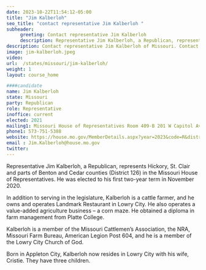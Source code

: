 ```yaml
---
date: 2023-10-22T11:54:12-05:00
title: "Jim Kalberloh"
seo_title: "contact representative Jim Kalberloh "
subheader:
     greeting: Contact representative Jim Kalberloh
     description: Representative Jim Kalberloh, a Republican, represents Hickory, St. Clair and parts of Benton and Cedar counties (District 126) in the Missouri House of Representatives. He was elected to his first two-year term in November 2020.
description: Contact representative Jim Kalberloh of Missouri. Contact information for Jim Kalberloh includes email address, phone number, and mailing address.
image: jim-kalberloh.jpeg
video:
url:  /states/missouri/jim-kalberloh/
weight: 1
layout: course_home

####candidate
name: Jim Kalberloh
state: Missouri
party: Republican
role: Representative
inoffice: current
elected: 2021
mailing1: Missouri House of Representatives Room 409-B 201 W Capitol Ave Jefferson City, MO 65101
phone1: 573-751-5388
website: https://house.mo.gov/MemberDetails.aspx?year=2023&code=R&district=126/
email : Jim.Kalberloh@house.mo.gov
twitter:
---
```


Representative Jim Kalberloh, a Republican, represents Hickory, St. Clair and parts of Benton and Cedar counties (District 126) in the Missouri House of Representatives. He was elected to his first two-year term in November 2020.

In addition to serving in the legislature, Kalberloh is a cattle farmer, and he owns and operates Landmark Restaurant in Lowry City. He also operates a value-added agriculture business – a corn maze. He obtained a diploma in farm management from Platte College.

Kalberloh is a member of the Missouri Cattlemen’s Association, the NRA, Missouri Farm Bureau, American Legion Post 604, and he is a member of the Lowry City Church of God.

Born in Appleton City, Kalberloh now resides in Lowry City with his wife, Cristie. They have three children.
